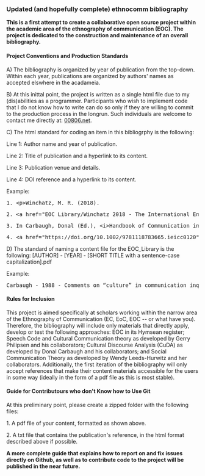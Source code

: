 <!DOCTYPE html>
<html>
   <head>
      <h3>Updated (and hopefully complete) ethnocomm bibliography</h3>
      <p><b>This is a first attempt to create a collaborative open source project within the academic area of the ethnography of communication (EOC). The project is dedicated to the construction and maintenance of an overall bibliography.</b></p>
   </head>
   <body>
      <p><h4>Project Conventions and Production Standards</h4></p>
      <p>A) The bibliography is organized by year of publication from the top-down. Within each year, publications are organized by authors' names as accepted elswhere in the acadameia.</p>
      <p>B) At this inittal point, the project is written as a single html file due to my (dis)abilities as a programmer. Participants who wish to implement code that I do not know how to write can do so only if they are willing to commit to the production process in the longrun. Such              
                 individuals are welcome to contact me directly at: <a href="https://00806.net/?page_id=7">00806.net</a>.</p>       
      <p>C) The html standard for coding an item in this bibliogrphy is the following:</p>
      <p>Line 1: Author name and year of publication.</p>
      <p>Line 2: Title of publication and a hyperlink to its content.</p>
      <p>Line 3: Publication venue and details.</p>
      <p>Line 4: DOI reference and a hyperlink to its content.</p>
      <p>Example:</p>
      <pre>1. &lt;p&gt;Winchatz, M. R. (2018).</pre>
      <pre>2. &lt;a href=&quot;EOC_Library/Winchatz 2018 - The International Encyclopedia of Intercultural Communication.pdf&quot;&gt; Ethnography of cultural communication&lt;/a&gt;.</pre>
      <pre>3. In Carbaugh, Donal (Ed.), &lt;i&gt;Handbook of Communication in Cross-Cultural Perspective&lt;/i&gt; (pp. 65-75). Routledge.</pre>
      <pre>4. &lt;a href=&quot;https://doi.org/10.1002/9781118783665.ieicc0120&quot;&gt;https://doi.org/10.1002/9781118783665.ieicc0120&lt;/a&gt;&lt;/p&gt;</pre>
      <p>D) The standard of naming a content file for the EOC_Library is the following: [AUTHOR] - [YEAR] - [SHORT TITLE with a sentence-case capitalization].pdf 
      <p>Example:</p>
      <pre>Carbaugh - 1988 - Comments on “culture” in communication inquiry.pdf</pre>    
      <p><h4>Rules for Inclusion</h4></p>
      <p>This project is aimed specifically at scholars working within the narrow area of the Ethnography of Communication (EC, EoC, EOC -- or what have you). Therefore, the bibliography will include only materials that directly apply, develop or test the following approaches: EOC in its Hymsean register; Speech Code and Cultural Communication theory as developed by Gerry Philipsen and his collaborators; Cultural Discourse Analysis (CuDA) as developed by Donal Carbaugh and his collaborators; and Social Communication Theory as developed by Wendy Leeds-Hurwitz and her collaborators. Additionally, the first iteration of the bibliography will only accept references that make their content materials accessible for the users in some way (ideally in the form of a pdf file as this is most stable).</p> 
      <p><h4>Guide for Contributours who don't Know how to Use Git</h4></p>
      <p>At this preliminary point, please create a zipped folder with the following files:</p>
      <p>1. A pdf file of your content, formatted as shown above.</p>
      <p>2. A txt file that contains the publication's reference, in the html format described above if possible.</p> 
      <p><b>A more complete guide that explains how to report on and fix issues directly on Github, as well as to contribute code to the project will be published in the near future.</b><p>
    </body>
</html>
   		      